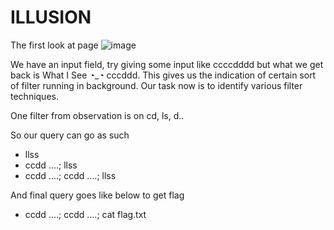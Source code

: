 # ILLUSION

The first look at page
![image](https://user-images.githubusercontent.com/86155751/183231538-6b91229a-8bdd-4849-bc47-ea5776dbede6.png)

We have an input field, try giving some input like ccccdddd but what we get back is What I See ◔_◔ cccddd. This gives us the indication of certain sort of filter running in background. Our task now is to identify various filter techniques.

One filter from observation is on cd, ls, d.. 

So our query can go as such
- llss
- ccdd ....; llss
- ccdd ....; ccdd ....; llss

And final query goes like below to get flag
- ccdd ....; ccdd ....; cat flag.txt
